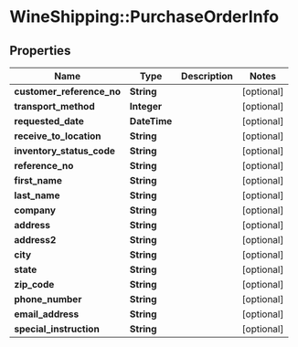 # WineShipping::PurchaseOrderInfo

## Properties
Name | Type | Description | Notes
------------ | ------------- | ------------- | -------------
**customer_reference_no** | **String** |  | [optional] 
**transport_method** | **Integer** |  | [optional] 
**requested_date** | **DateTime** |  | [optional] 
**receive_to_location** | **String** |  | [optional] 
**inventory_status_code** | **String** |  | [optional] 
**reference_no** | **String** |  | [optional] 
**first_name** | **String** |  | [optional] 
**last_name** | **String** |  | [optional] 
**company** | **String** |  | [optional] 
**address** | **String** |  | [optional] 
**address2** | **String** |  | [optional] 
**city** | **String** |  | [optional] 
**state** | **String** |  | [optional] 
**zip_code** | **String** |  | [optional] 
**phone_number** | **String** |  | [optional] 
**email_address** | **String** |  | [optional] 
**special_instruction** | **String** |  | [optional] 


